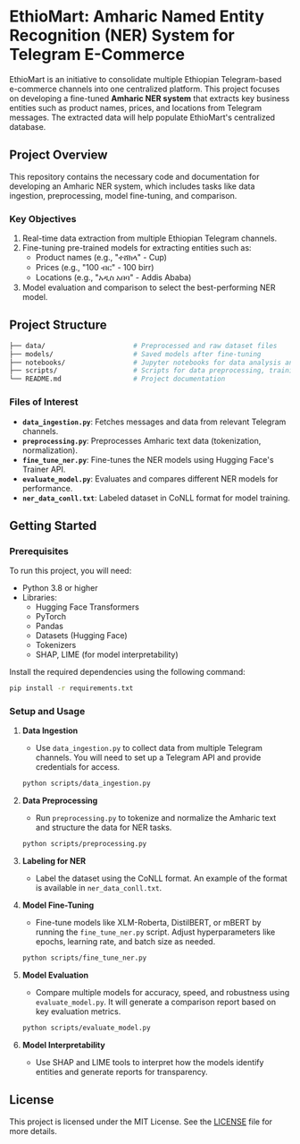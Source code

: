 

# EthioMart: Amharic Named Entity Recognition (NER) System for Telegram E-Commerce

EthioMart is an initiative to consolidate multiple Ethiopian Telegram-based e-commerce channels into one centralized platform. This project focuses on developing a fine-tuned **Amharic NER system** that extracts key business entities such as product names, prices, and locations from Telegram messages. The extracted data will help populate EthioMart's centralized database.

## Project Overview

This repository contains the necessary code and documentation for developing an Amharic NER system, which includes tasks like data ingestion, preprocessing, model fine-tuning, and comparison.

### Key Objectives

1. Real-time data extraction from multiple Ethiopian Telegram channels.
2. Fine-tuning pre-trained models for extracting entities such as:
   - Product names (e.g., "ተሸክላ" - Cup)
   - Prices (e.g., "100 ብር" - 100 birr)
   - Locations (e.g., "አዲስ አበባ" - Addis Ababa)
3. Model evaluation and comparison to select the best-performing NER model.

## Project Structure

```bash
├── data/                      # Preprocessed and raw dataset files
├── models/                    # Saved models after fine-tuning
├── notebooks/                 # Jupyter notebooks for data analysis and model training
├── scripts/                   # Scripts for data preprocessing, training, and evaluation
└── README.md                  # Project documentation
```

### Files of Interest

- **`data_ingestion.py`**: Fetches messages and data from relevant Telegram channels.
- **`preprocessing.py`**: Preprocesses Amharic text data (tokenization, normalization).
- **`fine_tune_ner.py`**: Fine-tunes the NER models using Hugging Face's Trainer API.
- **`evaluate_model.py`**: Evaluates and compares different NER models for performance.
- **`ner_data_conll.txt`**: Labeled dataset in CoNLL format for model training.

## Getting Started

### Prerequisites

To run this project, you will need:

- Python 3.8 or higher
- Libraries: 
  - Hugging Face Transformers
  - PyTorch
  - Pandas
  - Datasets (Hugging Face)
  - Tokenizers
  - SHAP, LIME (for model interpretability)

Install the required dependencies using the following command:

```bash
pip install -r requirements.txt
```

### Setup and Usage

1. **Data Ingestion**
   - Use `data_ingestion.py` to collect data from multiple Telegram channels. You will need to set up a Telegram API and provide credentials for access.
   
   ```bash
   python scripts/data_ingestion.py
   ```

2. **Data Preprocessing**
   - Run `preprocessing.py` to tokenize and normalize the Amharic text and structure the data for NER tasks.
   
   ```bash
   python scripts/preprocessing.py
   ```

3. **Labeling for NER**
   - Label the dataset using the CoNLL format. An example of the format is available in `ner_data_conll.txt`.

4. **Model Fine-Tuning**
   - Fine-tune models like XLM-Roberta, DistilBERT, or mBERT by running the `fine_tune_ner.py` script. Adjust hyperparameters like epochs, learning rate, and batch size as needed.
   
   ```bash
   python scripts/fine_tune_ner.py
   ```

5. **Model Evaluation**
   - Compare multiple models for accuracy, speed, and robustness using `evaluate_model.py`. It will generate a comparison report based on key evaluation metrics.
   
   ```bash
   python scripts/evaluate_model.py
   ```

6. **Model Interpretability**
   - Use SHAP and LIME tools to interpret how the models identify entities and generate reports for transparency.



## License

This project is licensed under the MIT License. See the [LICENSE](LICENSE) file for more details.
